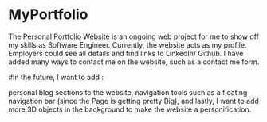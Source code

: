 # MyPortfolio

The Personal Portfolio Website is an ongoing web project for me to show off my skills as Software Engineer.
Currently, the website acts as my profile.
Employers could see all details and find links to LinkedIn/ Github.
I have added many ways to contact me on the website, such as a contact me form. 


#In the future, I want to add :

personal blog sections to the website,
navigation tools such as a floating navigation bar (since the Page is getting pretty Big), 
and lastly, I want to add more 3D objects in the background to make the website a personification.

